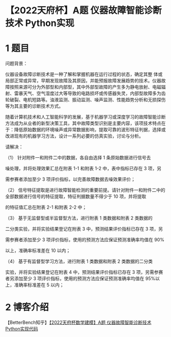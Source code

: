 #  【2022天府杯】A题 仪器故障智能诊断技术 Python实现

# 1 题目

问题背景：

仪器设备故障诊断技术是一种了解和掌握机器在运行过程的状态，确定其整 体或局部正常或异常，早期发现故障及其原因，并能预报故障发展趋势的技术。仪器故障按照来源可分为外部型和内部型，其中外部型故障的产生多为静电放射、电磁辐射、雷暴天气、空气湿度过大等导致的电路损坏或传感器失灵，内部型故障多为齿轮破裂、电机短路等。油液监测、振动监测、噪声监测、性能趋势分析和无损探伤等为其主要的诊断技术方式。

随着计算机技术和人工智能科学的发展，基于机器学习或深度学习的故障智能诊断方法成为从业者的新型决策工具，其中故障类型识别是主要内容，该项技术特点在于：降低原始数据的环境噪声或异常数据影响，提取可靠的波形特征判据，选择或改进现有的机器学习方法，设计一系列必要的仿真实验，讨论与分析。

请解决：

（1） 针对附件一和附件二中的数据，各自由选择 1 条原始数据进行信号去

噪处理，并将处理效果汇总在附表 1-1 和附表 1-2 中，表中指标已存在 3 项，另

需参赛者添加至少 3 项评价指标，以完善故障数据去噪效果评价；

（2） 信号特征提取是进行故障智能检测的重要前提。请针对附件一和附件二中的全部数据进行信号的特征提取，特征判据数量不得少于 10 项，并将提取

的特征值汇总在附表 2-1 和附表 2-2 中；

（3） 基于无监督型或半监督型方法，进行附表 1 类数据和附表 2 类数据的

二分类实验，并将实验结果登记在附表 3 中，预测结果评价指标已存在 3 项，另

需参赛者添加至少 3 项评价指标，使用的预测方法应保证预测准确率均值在 90%

以上，准确率标准差在 10 以内；

（4） 基于有监督型学习方法，进行附表 1 类数据和附表 2 类数据的二分类

实验，并将实验结果登记在附表 4 中，预测结果评价指标已存在 3 项，另需参赛者另添加至少 3 项评价指标，使用的预测方法应保证预测准确率均值在 95%以上，准确率标准差在 5 以内；

# 2 博客介绍

【BetterBench知乎】[【2022天府杯数学建模】A题 仪器故障智能诊断技术 Python实现代码](https://zhuanlan.zhihu.com/p/485577163?)

